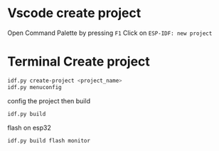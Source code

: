 

# Vscode create project
Open Command Palette by pressing   `F1`
Click on `ESP-IDF: new project`



# Terminal Create project

```bash
idf.py create-project <project_name>
idf.py menuconfig
```
config the project then build
```bash
idf.py build
```
flash on esp32
```bash
idf.py build flash monitor
```